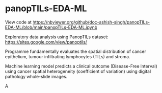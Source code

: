 # panopTILs-EDA-ML

View code at https://nbviewer.org/github/doc-ashish-singh/panopTILs-EDA-ML/blob/main/panopTILs-EDA-ML.ipynb

Exploratory data analysis using PanopTILs dataset: https://sites.google.com/view/panoptils/

Programme fundamentally evaluates the spatial distribution of cancer epithelium, tumour infiltrating lymphocytes (TILs) and stroma.

Machine learning model predicts a clinical outcome (Disease-Free Interval) using cancer spatial heterogeneity (coefficient of variation) using digital pathology whole-slide images.

A
